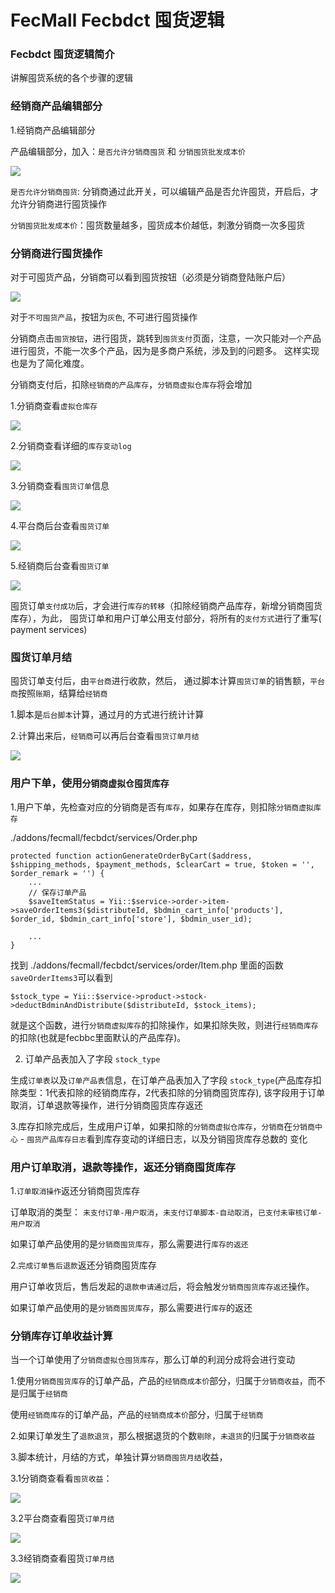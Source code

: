 FecMall Fecbdct 囤货逻辑
================


### Fecbdct 囤货逻辑简介


讲解囤货系统的各个步骤的逻辑



### 经销商产品编辑部分


1.经销商产品编辑部分


产品编辑部分，加入：`是否允许分销商囤货`  和  `分销囤货批发成本价`

![](images/fecbdct-1.png)


`是否允许分销商囤货`: 分销商通过此开关，可以编辑产品是否允许囤货，开启后，才允许分销商进行囤货操作

 `分销囤货批发成本价`：囤货数量越多，囤货成本价越低，刺激分销商一次多囤货


### 分销商进行囤货操作


对于可囤货产品，分销商可以看到囤货按钮（必须是分销商登陆账户后）


![](images/fecbdct-2.png)


对于`不可囤货产品`，按钮为`灰色`, 不可进行囤货操作

分销商点击`囤货按钮`，进行囤货，跳转到`囤货支付`页面，注意，一次只能对`一个`产品进行囤货，不能一次多个产品，因为是多商户系统，涉及到的问题多。
这样实现也是为了简化难度。

分销商支付后，扣除`经销商的产品库存`，`分销商虚拟仓库存`将会增加

1.分销商查看`虚拟仓库存`

![](images/fecbdct-3.png)

2.分销商查看详细的`库存变动log`

![](images/fecbdct-4.png)

3.分销商查看`囤货订单`信息

![](images/fecbdct-5.png)


4.平台商后台查看`囤货订单`

![](images/fecbdct-6.png)



5.经销商后台查看`囤货订单`

![](images/fecbdct-7.png)


囤货订单`支付成功`后，才会进行`库存的转移`（扣除经销商产品库存，新增分销商囤货库存），为此，
囤货订单和用户订单公用支付部分，将所有的`支付方式`进行了重写( payment services)




### 囤货订单月结

囤货订单支付后，由`平台商`进行收款，然后，
通过脚本计算`囤货订单`的销售额，`平台商`按照`账期`，结算给`经销商`


1.脚本是`后台脚本`计算，通过月的方式进行统计计算

2.计算出来后，`经销商`可以再后台查看`囤货订单月结`


![](images/fecbdct-8.png)


### 用户下单，使用`分销商虚拟仓囤货库存`



1.用户下单，先检查对应的分销商是否有`库存`，如果存在库存，则扣除`分销商虚拟库存`


./addons/fecmall/fecbdct/services/Order.php

```
protected function actionGenerateOrderByCart($address, $shipping_methods, $payment_methods, $clearCart = true, $token = '', $order_remark = '') {
    ...
    // 保存订单产品
    $saveItemStatus = Yii::$service->order->item->saveOrderItems3($distributeId, $bdmin_cart_info['products'], $order_id, $bdmin_cart_info['store'], $bdmin_user_id);
  
    ...
}
```
找到  ./addons/fecmall/fecbdct/services/order/Item.php 里面的函数`saveOrderItems3`可以看到


```
$stock_type = Yii::$service->product->stock->deductBdminAndDistribute($distributeId, $stock_items);
```

就是这个函数，进行`分销商虚拟库存`的扣除操作，如果扣除失败，则进行`经销商库存`的扣除(也就是fecbbc里面默认的产品库存)。


2. 订单产品表加入了字段 `stock_type`

生成`订单表`以及`订单产品表`信息，在订单产品表加入了字段 `stock_type`(产品库存扣除类型：1代表扣除的经销商库存，2代表扣除的分销商囤货库存), 
该字段用于订单取消，订单退款等操作，进行分销商囤货库存返还


3.库存扣除完成后，生成用户订单，如果扣除的`分销商虚拟仓库存`，`分销商`在`分销商中心` - `囤货产品库存日志`看到库存变动的详细日志，以及分销囤货库存总数的
变化


### 用户订单取消，退款等操作，返还分销商囤货库存




1.`订单取消操作`返还分销商囤货库存

订单取消的类型： `未支付订单-用户取消`，`未支付订单脚本-自动取消`，`已支付未审核订单-用户取消`

如果订单产品使用的是`分销商囤货库存`，那么需要进行`库存的返还`


2.`完成订单售后退款`返还分销商囤货库存

用户订单收货后，售后发起的`退款申请通过`后，将会触发`分销商囤货库存返还`操作。

如果订单产品使用的是`分销商囤货库存`，那么需要进行`库存`的返还


### 分销库存订单收益计算


当一个订单使用了`分销商虚拟仓囤货库存`，那么订单的利润分成将会进行变动

1.使用`分销商囤货库存`的订单产品，产品的`经销商成本价`部分，归属于`分销商收益`，而不是归属于`经销商`

使用`经销商库存`的订单产品，产品的`经销商成本价`部分，归属于`经销商`

2.如果订单发生了`退款退货`，那么根据退货的个数`剔除`，`未退货`的归属于`分销商收益`

3.脚本统计，月结的方式，单独计算`分销商囤货月结`收益，

3.1分销商查看看`囤货收益`：

![](images/fecbdcts-1.png)

3.2平台商查看囤货`订单月结`

![](images/fecbdcts-2.png)

3.3经销商查看囤货`订单月结`

![](images/fecbdcts-3.png)



















